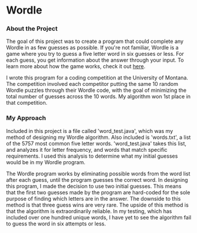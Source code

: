 # Wordle

### About the Project
The goal of this project was to create a program that could complete any Wordle in as few guesses as possible. If you're not familiar, Wordle is a game where you try to guess a five letter word in six guesses or less. For each guess, you get information about the answer through your input. To learn more about how the game works, check it out [here](https://www.nytimes.com/games/wordle/index.html).

I wrote this program for a coding competition at the University of Montana. The competition involved each competitor putting the same 10 random Wordle puzzles through their Wordle code, with the goal of minimizing the total number of guesses across the 10 words. My algorithm won 1st place in that competition.

### My Approach
Included in this project is a file called 'word_test.java', which was my method of designing my Wordle algorithm. Also included is 'words.txt', a list of the 5757 most common five letter words. 'word_test.java' takes this list, and analyzes it for letter frequency, and words that match specific requirements. I used this analysis to determine what my initial guesses would be in my Wordle program.

The Wordle program works by eliminating possible words from the word list after each  guess, until the program guesses the correct word. In designing this program, I made the decision to use two initial guesses. This means that the first two guesses made by the program are hard-coded for the sole purpose of finding which letters are in the answer. The downside to this method is that three guess wins are very rare. The upside of this method is that the algorithm is extraordinarily reliable. In my testing, which has included over one hundred unique words, I have yet to see the algorithm fail to guess the word in six attempts or less.
